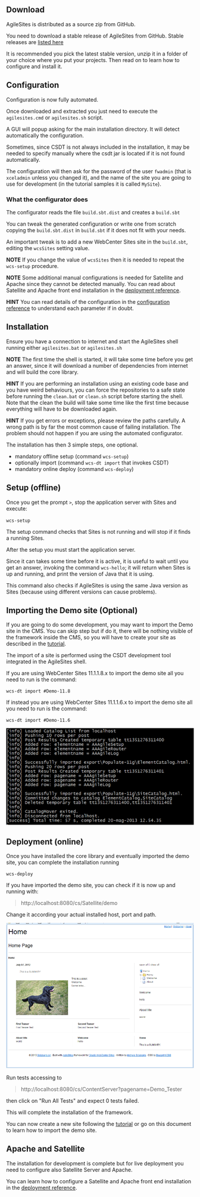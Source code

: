 ## Download 

AgileSites is distributed as a source zip from GitHub.

You need to download a stable release of AgileSites from GitHub. Stable releases are [listed here](http://www.agilesites.org/download.html)

It is recommended you pick the latest stable version, 
unzip it in a folder of your choice where you put your projects. Then read on to learn how to configure and install it.

## Configuration

Configuration is now fully automated.

Once downloaded and extracted you just need to execute the `agilesites.cmd` or `agilesites.sh` script.

A GUI will popup asking for the main installation directory. It will detect automatically the configuration.

Sometimes, since CSDT is not always included in the installation, it may be needed to specify manually where the csdt jar is located if it is not found automatically.

The configuration will then ask for the password of the user `fwadmin` (that is `xceladmin` unless you changed it), and the name of the site you are going to use for development (in the tutorial samples it is called `MySite`).

### What the configurator does 

The configurator reads the file `build.sbt.dist` and creates a `build.sbt`

You can tweak the generated configuration or write one from scratch copying the `build.sbt.dist` in `build.sbt` if it does not fit with your needs.

An important tweak is to add a new WebCenter Sites site in the `build.sbt`, editing the `wcsSites` setting value.

**NOTE** If you change the value of `wcsSites` then it is needed to repeat the `wcs-setup` procedure.

**NOTE** Some additional manual configurations is needed for Satellite and Apache since they cannot be detected manually. You can read about Satellite and Apache front end installation in the [deployment reference](http://www.agilesites.org/reference/Deployment.html).

**HINT** You can read details of the configuration in the [configuration reference](http://www.agilesites.org/reference/Configuration.html) to understand each parameter if in doubt.


## Installation 

Ensure you have a connection to internet and start the AgileSites shell running either `agilesites.bat` or `agilesites.sh`

**NOTE** The first time the shell is started, it will take some time before you get an answer, since it will download a number of dependencies from internet and will build the core library. 

**HINT** If you are performing an installation using an existing code base and you have weird behaviours, you can force the repositories to a safe state before running the `clean.bat` or `clean.sh` script  before starting the shell. Note that  the clean the build will take some time like the first time because everything will have to be downloaded again.

**HINT** If you get errors or exceptions, please review the paths carefully. A wrong path is by far the most common cause of failing installation. The problem should not happen if you are using the automated configurator.

The installation has then 3 simple steps, one optional.

- mandatory offline setup (command `wcs-setup`)
- optionally import (command `wcs-dt import` that invokes CSDT)
- mandatory online deploy (command `wcs-deploy`)

## Setup (offline)

Once you get the prompt `>`, stop the application server with Sites and execute:

`wcs-setup`

The setup command checks that Sites is not running and will stop if it finds a running Sites.

After the setup  you must start the application server. 

Since it can takes some time before it is active, it is useful to wait until you get an answer, invoking the command `wcs-hello`; it  will return when Sites is up and running, and print the version of Java that it is using.

This command also checks if AgileSites is using the same Java version as Sites (because using different versions can cause problems).

##  Importing the Demo site (Optional) 

If you are going to do some development, you may want to import the Demo site in the CMS. You can skip step but if do it, there will be nothing visible of the framework inside the CMS, so you will have to create your site as described in the [tutorial](http://www.agilesites.org/tutorial.html). 

The import of a site is performed using the CSDT development tool integrated in the AgileSites shell.

If you are using WebCenter Sites 11.1.1.8.x to import the demo site all you need to run is the command:

```
wcs-dt import #Demo-11.8
```

If instead you are using WebCenter Sites 11.1.1.6.x to import the demo site all you need to run is the command:

```
wcs-dt import #Demo-11.6
```

![Successful import](../img/snap1188.png)

## Deployment (online)

Once you have installed the core library and eventually imported the demo site, you can complete the installation running

```
wcs-deploy
```

If you have imported the demo site, you can check if it is now up and running with:

> http://localhost:8080/cs/Satellite/demo

Change it according your actual installed host, port and path.

![Demo Site](../img/snap0469.png)

Run tests accessing to  

> http://localhost:8080/cs/ContentServer?pagename=Demo_Tester

then click on "Run All Tests" and expect 0 tests failed.

This will complete the installation of the framework.

You can now create a new site following the [tutorial](http://www.agilesites.org/tutorial.html) or go on this document to learn how to import the demo site.

## Apache and Satellite

The installation for development is complete but for live deployment you need to configure also Satellite Server and Apache.

You can learn how to configure a Satellite and Apache front end installation in the [deployment reference](http://www.agilesites.org/reference/Deployment.html).